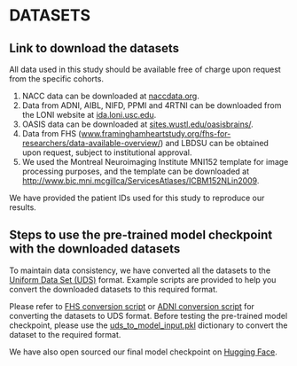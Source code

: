 # DATASETS

## Link to download the datasets
All data used in this study should be available free of charge upon request from the specific cohorts.
1. NACC data can be downloaded at <a href="https://naccdata.org">naccdata.org</a>.
2. Data from ADNI, AIBL, NIFD, PPMI and 4RTNI can be downloaded from the LONI website at <a href="https://ida.loni.usc.edu">ida.loni.usc.edu</a>.
3. OASIS data can be downloaded at <a href="https://sites.wustl.edu/oasisbrains/">sites.wustl.edu/oasisbrains/</a>.
4. Data from FHS (<a href="https://www.framinghamheartstudy.org/fhs-for-researchers/data-available-overview/">www.framinghamheartstudy.org/fhs-for-researchers/data-available-overview/</a>) and LBDSU can be obtained upon request, subject to institutional approval.
5. We used the Montreal Neuroimaging Institute MNI152 template for image processing purposes, and the template can be downloaded at <a href="http://www.bic.mni.mcgillca/ServicesAtlases/ICBM152NLin2009">http://www.bic.mni.mcgillca/ServicesAtlases/ICBM152NLin2009</a>.

We have provided the patient IDs used for this study to reproduce our results.

## Steps to use the pre-trained model checkpoint with the downloaded datasets
To maintain data consistency, we have converted all the datasets to the [Uniform Data Set (UDS)](https://github.com/vkola-lab/nmed2024/tree/main/data/datasets/example_conversion_scripts/UDS_v3.pdf) format. Example scripts are provided to help you convert the downloaded datasets to this required format.

Please refer to [FHS conversion script](https://github.com/vkola-lab/nmed2024/tree/main/data/datasets/example_conversion_scripts/fhs_to_uds.ipynb) or [ADNI conversion script](https://github.com/vkola-lab/nmed2024/tree/main/data/datasets/example_conversion_scripts/adni_to_uds.py) for converting the datasets to UDS format. Before testing the pre-trained model checkpoint, please use the [uds_to_model_input.pkl](https://github.com/vkola-lab/nmed2024/tree/main/data/datasets/example_conversion_scripts/uds_to_model_input.pkl) dictionary to convert the dataset to the required format.

We have also open sourced our final model checkpoint on [Hugging Face](https://huggingface.co/spaces/vkola-lab/nmed2024). 